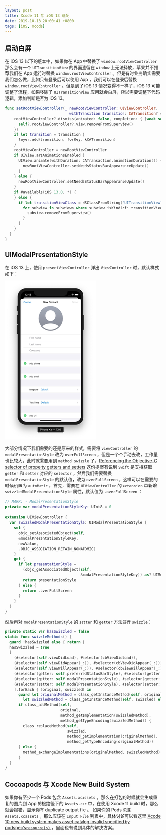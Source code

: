 ```yaml
---
layout: post
title: Xcode 11 与 iOS 13 适配
date: 2019-10-13 20:00:41 +0800
tags: [iOS, Xcode]
---
```


## 启动白屏
在 iOS 13 以下的版本中，如果你在 App 中替换了 `window.rootViewController` 那么会有一个 `UITransitionView` 的界面遗留在 `window` 上无法释放，苹果并不推荐我们在 App 运行时替换 `window.rootViewController` 。但是有时业务确实需要我们怎么做，比如只有登录后可以使用 App ，我们可以在登录后替换 `window.rootViewController` 。但是到了 iOS 13 情况变得不一样了，iOS 13 可能调整了流程，如果移除了 `UITransitionView` 应用就会白屏，所以需要调整下代码逻辑，添加判断是否为 iOS 13。

```swift
func setRootViewController(_ newRootViewController: UIViewController,
                             withTransition transition: CATransition? = nil) {
    rootViewController?.dismiss(animated: false, completion: { [weak self] in
      self?.rootViewController?.view.removeFromSuperview()
    })
    if let transition = transition {
      layer.add(transition, forKey: kCATransition)
    }
    rootViewController = newRootViewController
    if UIView.areAnimationsEnabled {
      UIView.animate(withDuration: CATransaction.animationDuration()) {
        newRootViewController.setNeedsStatusBarAppearanceUpdate()
      }
    } else {
      newRootViewController.setNeedsStatusBarAppearanceUpdate()
    }
    if #available(iOS 13.0, *) {
    } else {
      if let transitionViewClass = NSClassFromString("UITransitionView") {
        for subview in subviews where subview.isKind(of: transitionViewClass) {
          subview.removeFromSuperview()
        }
      }
    }
  }
}
```

## UIModalPresentationStyle
在 iOS 13 上，使用 `presentViewController` 弹出 `ViewController` 时，默认样式如下：

<img src="https://raw.githubusercontent.com/dirtmelon/blog-images/main/1*Dne8HWkv4CzYDcTN1d79gw.jpeg" alt="1*Dne8HWkv4CzYDcTN1d79gw" style="zoom:50%;" />

大部分情况下我们需要的还是原来的样式，需要将 `viewController` 的 `modalPresentationStyle` 改为 `overFullScreen` ，但是一个个手动去改，工作量也比较大，此时就需要用到 `method swizzle` 了，[Referencing the Objective-C selector of property getters and setters](https://github.com/apple/swift-evolution/blob/7fcba970b88a5de3d302d291dc7bc9dfba0f9399/proposals/0064-property-selectors.md) 这份提案有说到 `Swift` 是支持获取 `getter` 和 `setter` 对应的 `selector` ，然后我们需要替换 `modalPresentationStyle` 的默认值，改为 `overFullScreen` ，这样可以在需要的时候设置为 `autoMatic` 。首先，需要在 `UIViewController` 的 `extension` 中新增 `swizzledModalPresentationStyle` 属性，默认值为 `.overFullScreen` ：

```Swift
// MARK: - ModalPresentationStyle
private var modalPresentationStyleKey: UInt8 = 0

extension UIViewController {
  var swizzledModalPresentationStyle: UIModalPresentationStyle {
    set {
      objc_setAssociatedObject(self,
      &modalPresentationStyleKey,
      newValue,
      .OBJC_ASSOCIATION_RETAIN_NONATOMIC)
    }
    get {
      if let presentationStyle =
        (objc_getAssociatedObject(self,
                                  &modalPresentationStyleKey)) as? UIModalPresentationStyle {
        return presentationStyle
      } else {
        return .overFullScreen
      }
    }
  }
}
```

然后再对 `modalPresentationStyle` 的 `setter` 和 `getter` 方法进行 `swizzle`：

```Swift
private static var hasSwizzled = false
static func swizzleMethods() {
  guard !hasSwizzled else { return }
  hasSwizzled = true
  [
    (#selector(self.viewDidLoad), #selector(cbViewDidLoad)),
    (#selector(self.viewDidAppear(_:)), #selector(cbViewDidAppear(_:))),
    (#selector(self.viewWillAppear(_:)), #selector(cbViewWillAppear(_:))),
    (#selector(getter: self.preferredStatusBarStyle), #selector(getter: cbPreferredStatusBarStyle)),
    (#selector(getter: self.modalPresentationStyle), #selector(getter: swizzledModalPresentationStyle)),
    (#selector(setter: self.modalPresentationStyle), #selector(setter: swizzledModalPresentationStyle))
    ].forEach { (original, swizzled) in
      guard let originalMethod = class_getInstanceMethod(self, original),
        let swizzledMethod = class_getInstanceMethod(self, swizzled) else { return }
      if class_addMethod(self,
                         original,
                         method_getImplementation(swizzledMethod),
                         method_getTypeEncoding(swizzledMethod)) {
        class_replaceMethod(self,
                            swizzled,
                            method_getImplementation(originalMethod),
                            method_getTypeEncoding(originalMethod))
      } else {
        method_exchangeImplementations(originalMethod, swizzledMethod)
      }
  }
}
```

## Cocoapods 与 Xcode New Build System
如果你有至少一个 Pods 包含 `Assets.xcassets` ，那么在打包的时候就会生成重复的图片到 App 的根路径下的 `Assets.car` 中，在使用 Xcode 11 build 时，那么就会报错，显示你有 duplicate output file 。
如果你的 Pods 包含 `Assets.xcassets` ，那么应该在 `Input File` 列表中，具体讨论可以看这里 [Xcode 10 new build system makes asset catalog invalid specified by podspec’s`resource(s)` ](https://github.com/CocoaPods/CocoaPods/issues/8122)，里面也有说到具体的解决方案。